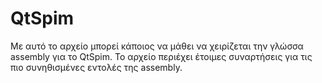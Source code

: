 # QtSpim
Με αυτό το αρχείο μπορεί κάποιος να μάθει να χειρίζεται την γλώσσα assembly για το QtSpim.
Το αρχείο περιέχει έτοιμες συναρτήσεις για τις πιο συνηθισμένες εντολές της assembly.
